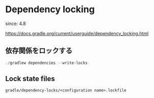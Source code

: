 # Dependency locking

since: 4.8

<https://docs.gradle.org/current/userguide/dependency_locking.html>

## 依存関係をロックする

```powershell
./gradlew dependencies --write-locks
```

## Lock state files

`gradle/dependency-locks/<configuration name>.lockfile`
